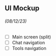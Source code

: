 ## UI Mockup

###### *(08/12/23)*
- [ ] Main screen (split)
- [ ] Chat navigation
- [ ] Tools navigation
